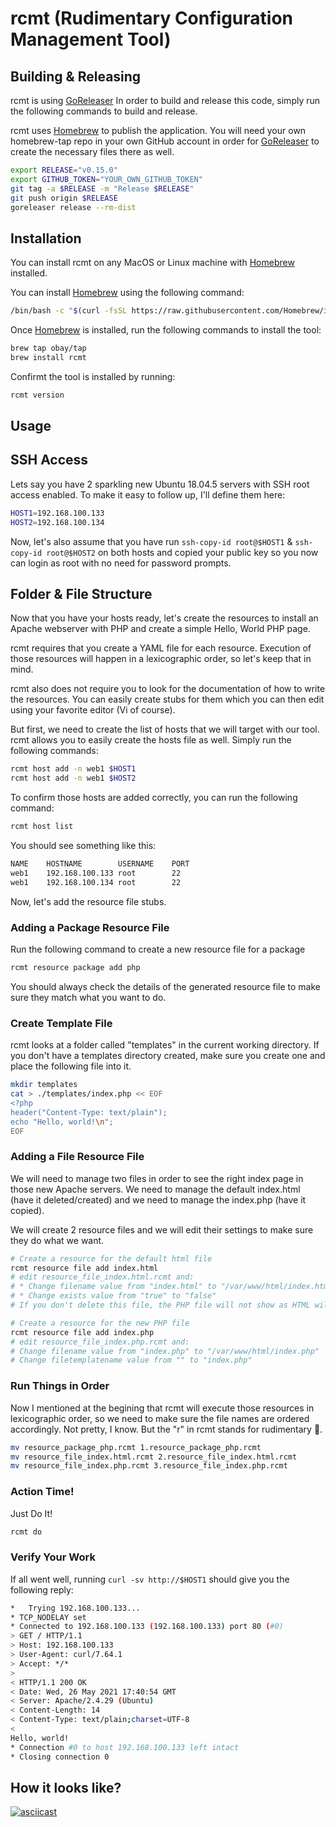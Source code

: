 # rcmt (Rudimentary Configuration Management Tool)

## Building & Releasing

rcmt is using [GoReleaser](https://goreleaser.com) In order to build and release this code, simply run the following commands to build and release.

rcmt uses [Homebrew](https://brew.sh) to publish the application. You will need your own homebrew-tap repo in your own GitHub account in order for [GoReleaser](https://goreleaser.com) to create the necessary files there as well.

```bash
export RELEASE="v0.15.0"
export GITHUB_TOKEN="YOUR_OWN_GITHUB_TOKEN"
git tag -a $RELEASE -m "Release $RELEASE"
git push origin $RELEASE
goreleaser release --rm-dist

```

## Installation
You can install rcmt on any MacOS or Linux machine with [Homebrew](https://brew.sh) installed.

You can install [Homebrew](https://brew.sh) using the following command:

```bash
/bin/bash -c "$(curl -fsSL https://raw.githubusercontent.com/Homebrew/install/HEAD/install.sh)"
```

Once [Homebrew](https://brew.sh) is installed, run the following commands to install the tool:

```bash
brew tap obay/tap
brew install rcmt
```

Confirmt the tool is installed by running:

```bash
rcmt version
```

## Usage

## SSH Access
Lets say you have 2 sparkling new Ubuntu 18.04.5 servers with SSH root access enabled. To make it easy to follow up, I'll define them here:

```bash
HOST1=192.168.100.133
HOST2=192.168.100.134
```

Now, let's also assume that you have run `ssh-copy-id root@$HOST1` & `ssh-copy-id root@$HOST2` on both hosts and copied your public key so you now can login as root with no need for password prompts.

## Folder & File Structure

Now that you have your hosts ready, let's create the resources to install an Apache webserver with PHP and create a simple Hello, World PHP page.

rcmt requires that you create a YAML file for each resource. Execution of those resources will happen in a lexicographic order, so let's keep that in mind.

rcmt also does not require you to look for the documentation of how to write the resources. You can easily create stubs for them which you can then edit using your favorite editor (Vi of course).

But first, we need to create the list of hosts that we will target with our tool. rcmt allows you to easily create the hosts file as well. Simply run the following commands:

```bash
rcmt host add -n web1 $HOST1
rcmt host add -n web1 $HOST2
```

To confirm those hosts are added correctly, you can run the following command:
```bash
rcmt host list
```

You should see something like this:
```bash
NAME	HOSTNAME     	USERNAME	PORT
web1	192.168.100.133	root    	22
web1	192.168.100.134	root    	22
```

Now, let's add the resource file stubs.

### Adding a Package Resource File
Run the following command to create a new resource file for a package
```bash
rcmt resource package add php
```
You should always check the details of the generated resource file to make sure they match what you want to do.

### Create Template File
rcmt looks at a folder called "templates" in the current working directory. If you don't have a templates directory created, make sure you create one and place the following file into it.
```bash
mkdir templates
cat > ./templates/index.php << EOF
<?php
header("Content-Type: text/plain");
echo "Hello, world!\n";
EOF
```

### Adding a File Resource File
We will need to manage two files in order to see the right index page in those new Apache servers. We need to manage the default index.html (have it deleted/created) and we need to manage the index.php (have it copied).

We will create 2 resource files and we will edit their settings to make sure they do what we want.

```bash
# Create a resource for the default html file
rcmt resource file add index.html
# edit resource_file_index.html.rcmt and:
# * Change filename value from "index.html" to "/var/www/html/index.html"
# * Change exists value from "true" to "false"
# If you don't delete this file, the PHP file will not show as HTML will take precedence over PHP in default Apache settings
```

```bash
# Create a resource for the new PHP file
rcmt resource file add index.php
# edit resource_file_index.php.rcmt and:
# Change filename value from "index.php" to "/var/www/html/index.php"
# Change filetemplatename value from "" to "index.php"
```

### Run Things in Order
Now I mentioned at the begining that rcmt will execute those resources in lexicographic order, so we need to make sure the file names are ordered accordingly. Not pretty, I know. But the "r" in rcmt stands for rudimentary 😬.

```bash
mv resource_package_php.rcmt 1.resource_package_php.rcmt
mv resource_file_index.html.rcmt 2.resource_file_index.html.rcmt
mv resource_file_index.php.rcmt 3.resource_file_index.php.rcmt
```

### Action Time!
Just Do It!

```bash
rcmt do
```

### Verify Your Work
If all went well, running `curl -sv http://$HOST1` should give you the following reply:

```bash
*   Trying 192.168.100.133...
* TCP_NODELAY set
* Connected to 192.168.100.133 (192.168.100.133) port 80 (#0)
> GET / HTTP/1.1
> Host: 192.168.100.133
> User-Agent: curl/7.64.1
> Accept: */*
>
< HTTP/1.1 200 OK
< Date: Wed, 26 May 2021 17:40:54 GMT
< Server: Apache/2.4.29 (Ubuntu)
< Content-Length: 14
< Content-Type: text/plain;charset=UTF-8
<
Hello, world!
* Connection #0 to host 192.168.100.133 left intact
* Closing connection 0
```

## How it looks like?
[![asciicast](https://asciinema.org/a/s9VJKkOFj4CpdlhOmjer2ldBb.svg)](https://asciinema.org/a/s9VJKkOFj4CpdlhOmjer2ldBb)
